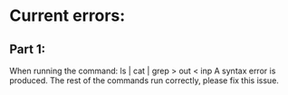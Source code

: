 
# Current errors:
## Part 1:
When running the command: ls | cat | grep > out < inp
A syntax error is produced. The rest of the commands run correctly, please fix this issue.

